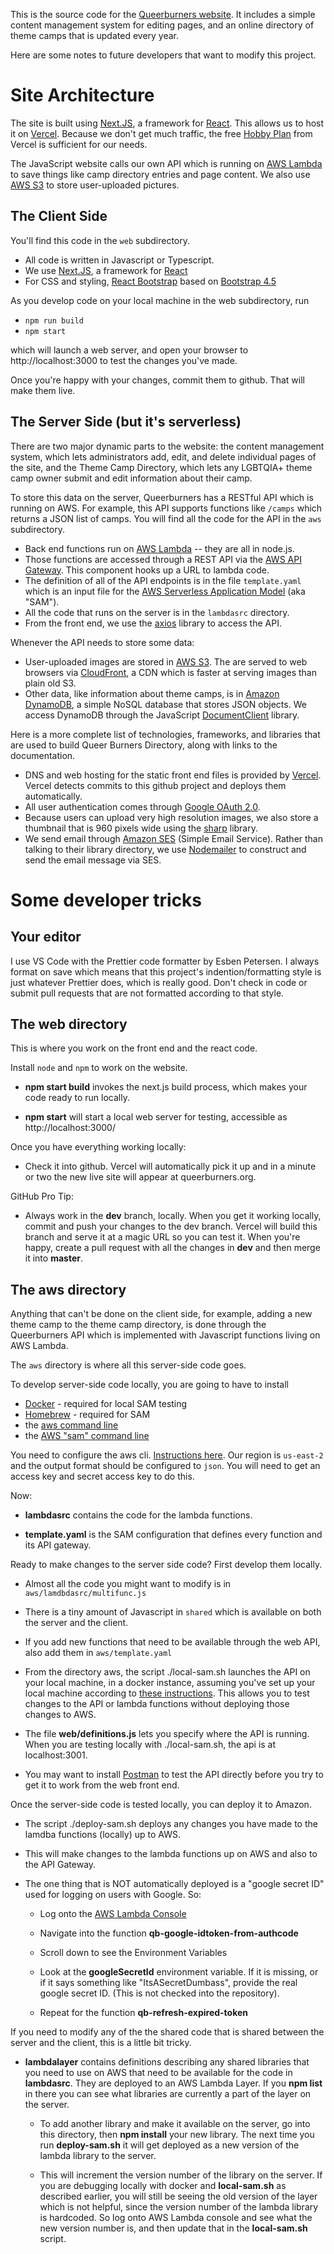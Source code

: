 This is the source code for the [Queerburners website](https://queerburners.org). It includes a simple content management system for editing pages, and an online directory of theme camps that is updated every year.

Here are some notes to future developers that want to modify this project.

# Site Architecture

The site is built using [Next.JS](https://nextjs.org), a framework for [React](https://reactjs.org/docs/getting-started.html). This allows us to host it on [Vercel](https://vercel.com/). Because we don't get much traffic, the free [Hobby Plan](https://vercel.com/pricing) from Vercel is sufficient for our needs.

The JavaScript website calls our own API which is running on [AWS Lambda](https://aws.amazon.com/lambda/) to save things like camp directory entries and page content. We also use [AWS S3](https://aws.amazon.com/s3) to store user-uploaded pictures.

## The Client Side

You'll find this code in the `web` subdirectory.

- All code is written in Javascript or Typescript.
- We use [Next.JS](https://nextjs.org), a framework for [React](https://reactjs.org/docs/getting-started.html)
- For CSS and styling, [React Bootstrap](https://react-bootstrap.github.io/getting-started/introduction/) based on [Bootstrap 4.5](https://getbootstrap.com/docs/4.5/getting-started/introduction/)

As you develop code on your local machine in the web subdirectory, run 

* `npm run build`
* `npm start`

which will launch a web server, and open your browser to http://localhost:3000 to test the changes you've made.

Once you're happy with your changes, commit them to github. That will make them live.

## The Server Side (but it's serverless)

There are two major dynamic parts to the website: the content management system, which lets administrators add, edit, and delete individual pages of the site, and the Theme Camp Directory, which lets any LGBTQIA+ theme camp owner submit and edit information about their camp.

To store this data on the server, Queerburners has a RESTful API which is running on AWS. For example, this API supports functions like `/camps` which returns a JSON list of camps. You will find all the code for the API in the `aws` subdirectory.

- Back end functions run on [AWS Lambda](https://docs.aws.amazon.com/lambda/latest/dg/welcome.html) -- they are all in node.js.
- Those functions are accessed through a REST API via the [AWS API Gateway](https://docs.aws.amazon.com/apigateway/latest/developerguide/welcome.html). This component hooks up a URL to lambda code.
- The definition of all of the API endpoints is in the file `template.yaml` which is an input file for the [AWS Serverless Application Model](https://docs.aws.amazon.com/serverless-application-model/latest/developerguide/what-is-sam.html) (aka "SAM").
- All the code that runs on the server is in the `lambdasrc` directory.
- From the front end, we use the [axios](https://github.com/axios/axios) library to access the API.

Whenever the API needs to store some data:

- User-uploaded images are stored in [AWS S3](https://docs.aws.amazon.com/AmazonS3/latest/dev/Welcome.html). The are served to web browsers via [CloudFront](https://aws.amazon.com/cloudfront/), a CDN which is faster at serving images than plain old S3.
- Other data, like information about theme camps, is in [Amazon DynamoDB](https://docs.aws.amazon.com/amazondynamodb/latest/developerguide/Introduction.html), a simple NoSQL database that stores JSON objects. We access DynamoDB through the JavaScript [DocumentClient](https://docs.aws.amazon.com/AWSJavaScriptSDK/latest/AWS/DynamoDB/DocumentClient.html) library.

Here is a more complete list of technologies, frameworks, and libraries that are used to build Queer Burners Directory, along with links to the documentation.

- DNS and web hosting for the static front end files is provided by [Vercel](https://vercel.com/docs/configuration#introduction/configuration-reference). Vercel detects commits to this github project and deploys them automatically.
- All user authentication comes through [Google OAuth 2.0](https://developers.google.com/identity/protocols/oauth2/web-server).
- Because users can upload very high resolution images, we also store a thumbnail that is 960 pixels wide using the [sharp](https://sharp.pixelplumbing.com/) library.
- We send email through [Amazon SES](https://docs.aws.amazon.com/ses/latest/DeveloperGuide/Welcome.html) (Simple Email Service). Rather than talking to their library directory, we use [Nodemailer](https://nodemailer.com/about/) to construct and send the email message via SES.

# Some developer tricks

## Your editor

I use VS Code with the Prettier code formatter by Esben Petersen. I always format on save which means that this project's indention/formatting style is just whatever Prettier does, which is really good. Don't check in code or submit pull requests that are not formatted according to that style.

## The **web** directory

This is where you work on the front end and the react code.

Install `node` and `npm` to work on the website.

- **npm start build** invokes the next.js build process, which makes your code ready to run locally.

- **npm start** will start a local web server for testing, accessible as http://localhost:3000/

Once you have everything working locally:

- Check it into github. Vercel will automatically pick it up and in a minute or two the new live site will appear at queerburners.org.

GitHub Pro Tip:

- Always work in the **dev** branch, locally. When you get it working locally, commit and push your changes to the dev branch. Vercel will build this branch and serve it at a magic URL so you can test it. When you're happy, create a pull request with all the changes in **dev** and then merge it into **master**.

## The **aws** directory

Anything that can't be done on the client side, for example, adding a new theme camp to the theme camp directory, is done through the Queerburners API which is implemented with Javascript functions living on AWS Lambda.

The `aws` directory is where all this server-side code goes.

To develop server-side code locally, you are going to have to install

- [Docker](https://www.docker.com) - required for local SAM testing
- [Homebrew](https://brew.sh) - required for SAM
- the [aws command line](https://aws.amazon.com/cli/)
- the [AWS "sam" command line](https://docs.aws.amazon.com/serverless-application-model/latest/developerguide/serverless-sam-cli-install.html)

You need to configure the aws cli. [Instructions here](https://docs.aws.amazon.com/cli/latest/userguide/cli-configure-quickstart.html). Our region is `us-east-2` and the output format should be configured to `json`. You will need to get an access key and secret access key to do this.

Now:

- **lambdasrc** contains the code for the lambda functions.

- **template.yaml** is the SAM configuration that defines every function and its API gateway.

Ready to make changes to the server side code? First develop them locally.

- Almost all the code you might want to modify is in `aws/lamdbdasrc/multifunc.js`

- There is a tiny amount of Javascript in `shared` which is available on both the server and the client.

- If you add new functions that need to be available through the web API, also add them in `aws/template.yaml`

- From the directory aws, the script ./local-sam.sh launches the API on your local machine, in a docker instance, assuming you've set up your local machine according to [these instructions](https://docs.aws.amazon.com/serverless-application-model/latest/developerguide/serverless-sam-cli-install-mac.html). This allows you to test changes to the API or lambda functions without deploying those changes to AWS.

- The file **web/definitions.js** lets you specify where the API is running. When you are testing locally with ./local-sam.sh, the api is at localhost:3001.

- You may want to install [Postman](https://www.postman.com) to test the API directly before you try to get it to work from the web front end.

Once the server-side code is tested locally, you can deploy it to Amazon.

- The script ./deploy-sam.sh deploys any changes you have made to the lamdba functions (locally) up to AWS.

- This will make changes to the lambda functions up on AWS and also to the API Gateway.

- The one thing that is NOT automatically deployed is a "google secret ID" used for logging on users with Google. So:

  - Log onto the [AWS Lambda Console](https://us-east-2.console.aws.amazon.com/lambda/home?region=us-east-2#/discover)

  - Navigate into the function **qb-google-idtoken-from-authcode**

  - Scroll down to see the Environment Variables

  - Look at the **googleSecretId** environment variable. If
    it is missing, or if it says something like "ItsASecretDumbass", provide the real google secret ID. (This is not checked into the repository).

  - Repeat for the function **qb-refresh-expired-token**

If you need to modify any of the the shared code that is shared between the server and the client, this is a little bit tricky.

- **lambdalayer** contains definitions describing any shared libraries that you need to use on AWS that need to be available for the code in **lambdasrc**. They are deployed to an AWS Lambda Layer. If you **npm list** in there you can see what libraries are currently a part of the layer on the server.

  - To add another library and make it available on the server, go into this directory, then **npm install** your new library. The next time you run **deploy-sam.sh** it will get deployed as a new version of the lambda library to the server.

  - This will increment the version number of the library on the server. If you are debugging locally with docker and **local-sam.sh** as described earlier, you will still be seeing the old version of the layer which is not helpful, since the version number of the lambda library is hardcoded. So log onto AWS Lambda console and see what the new version number is, and then update that in the **local-sam.sh** script.
